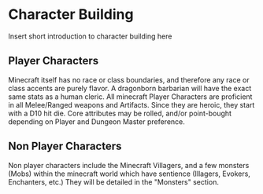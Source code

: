 # Character Building <a id="character_building" name="CharacterBuilding"></a>

Insert short introduction to character building here

## Player Characters

Minecraft itself has no race or class boundaries, and therefore any race or class accents are purely flavor.  A dragonborn barbarian will have the exact same stats as a human cleric.  All minecraft Player Characters are proficient in all Melee/Ranged weapons and Artifacts.  Since they are heroic, they start with a D10 hit die.  Core attributes may be rolled, and/or point-bought depending on Player and Dungeon Master preference.

## Non Player Characters

Non player characters include the Minecraft Villagers, and a few monsters (Mobs) within the minecraft world which have sentience (Illagers, Evokers, Enchanters, etc.)  They will be detailed in the "Monsters" section.
